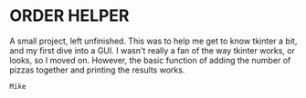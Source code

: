 # ORDER HELPER

 A small project, left unfinished. This was to help me get to know tkinter a bit,
 and my first dive into a GUI. I wasn't really a fan of the way tkinter works, or
 looks, so I moved on. However, the basic function of adding the number of pizzas
 together and printing the results works.

	Mike 
